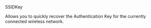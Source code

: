 SSIDKey

Allows you to quickly recover the Authentication Key for the currently connected wireless network.
